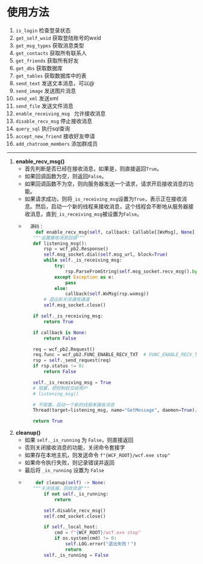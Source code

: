 # 使用方法



1. `is_login` 检查登录状态
2. `get_self_wxid` 获取登陆账号的wxid
3. `get_msg_types` 获取消息类型
4. `get_contacts` 获取所有联系人
5. `get_friends` 获取所有好友
6. `get_dbs` 获取数据库
7. `get_tables` 获取数据库中的表
8. `send_text` 发送文本消息，可以@
9. `send_image` 发送图片消息
10. `send_xml` 发送xml
11. `send_file` 发送文件消息
12. `enable_receiving_msg ` 允许接收消息
13. `disable_recv_msg` 停止接收消息
14. `query_sql` 执行sql查询
15. `accept_new_friend` 接收好友申请
16. `add_chatroom_members` 添加群成员

---
1. **enable_recv_msg()**
   - 首先判断是否已经在接收消息，如果是，则直接返回`True`。
   - 如果回调函数为空，则返回`False`。
   - 如果回调函数不为空，则向服务器发送一个请求，请求开启接收消息的功能。
   - 如果请求成功，则将`_is_receiving_msg`设置为`True`，表示正在接收消息。然后，启动一个新的线程来接收消息，这个线程会不断地从服务器接收消息，直到`_is_receiving_msg`被设置为`False`。
   - ```python
       源码：
         def enable_recv_msg(self, callback: Callable[[WxMsg], None] = None) -> bool:
        """设置接收消息回调"""
        def listening_msg():
            rsp = wcf_pb2.Response()
            self.msg_socket.dial(self.msg_url, block=True)
            while self._is_receiving_msg:
                try:
                    rsp.ParseFromString(self.msg_socket.recv_msg().bytes)
                except Exception as e:
                    pass
                else:
                    callback(self.WxMsg(rsp.wxmsg))
            # 退出前关闭通信通道
            self.msg_socket.close()

        if self._is_receiving_msg:
            return True

        if callback is None:
            return False

        req = wcf_pb2.Request()
        req.func = wcf_pb2.FUNC_ENABLE_RECV_TXT  # FUNC_ENABLE_RECV_TXT
        rsp = self._send_request(req)
        if rsp.status != 0:
            return False

        self._is_receiving_msg = True
        # 阻塞，把控制权交给用户
        # listening_msg()

        # 不阻塞，启动一个新的线程来接收消息
        Thread(target=listening_msg, name="GetMessage", daemon=True).start()

        return True
     ```
2. **cleanup()**
   - 如果 `self._is_running` 为 `False`，则直接返回
   - 否则关闭接收消息的功能，关闭命令套接字
   - 如果存在本地主机，则发送命令 `f"{WCF_ROOT}/wcf.exe stop"`
   - 如果命令执行失败，则记录错误并返回
   - 最后将 `_is_running` 设置为 `False`
   - ```python
         def cleanup(self) -> None:
        """关闭连接，回收资源"""
            if not self._is_running:
                return

            self.disable_recv_msg()
            self.cmd_socket.close()

            if self._local_host:
                cmd = f"{WCF_ROOT}/wcf.exe stop"
                if os.system(cmd) != 0:
                    self.LOG.error("退出失败！")
                    return
            self._is_running = False
     ```
     
